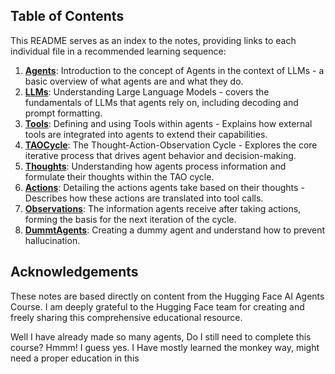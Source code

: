 ## Table of Contents

This README serves as an index to the notes, providing links to each individual file in a recommended learning sequence:

1.  **[Agents](unit1/Agents.md)**: Introduction to the concept of Agents in the context of LLMs - a basic overview of what agents are and what they do.
2.  **[LLMs](unit1/LLMs.md)**: Understanding Large Language Models - covers the fundamentals of LLMs that agents rely on, including decoding and prompt formatting.
3.  **[Tools](unit1/Tools.md)**: Defining and using Tools within agents - Explains how external tools are integrated into agents to extend their capabilities.
4.  **[TAOCycle](unit1/TAOCycle.md)**: The Thought-Action-Observation Cycle - Explores the core iterative process that drives agent behavior and decision-making.
5.  **[Thoughts](unit1/Thoughts.md)**: Understanding how agents process information and formulate their thoughts within the TAO cycle.
6.  **[Actions](unit1/Actions.md)**: Detailing the actions agents take based on their thoughts - Describes how these actions are translated into tool calls.
7.  **[Observations](unit1/Observations.md)**: The information agents receive after taking actions, forming the basis for the next iteration of the cycle.
8.  **[DummtAgents](unit1/DummtAgents.md)**:  Creating a dummy agent and understand how to prevent hallucination.

## Acknowledgements

These notes are based directly on content from the Hugging Face AI Agents Course. I am deeply grateful to the Hugging Face team for creating and freely sharing this comprehensive educational resource.

Well I have already made so many agents, Do I still need to complete this course? Hmmm! I guess yes. I Have mostly learned the monkey way, might need a proper education in this